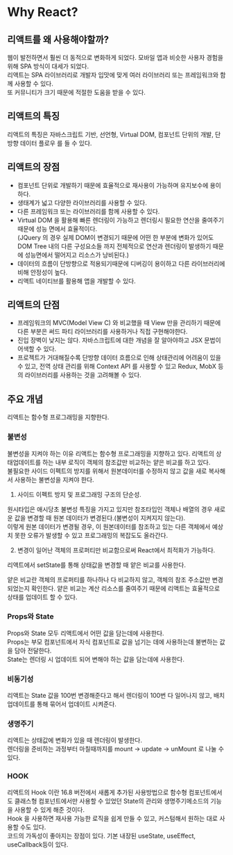 # Why React?

## 리액트를 왜 사용해야할까?

웹이 발전하면서 훨씬 더 동적으로 변화하게 되었다. 모바일 앱과 비슷한 사용자 경험을 위해 SPA 방식이 대세가 되었다.  
리액트는 SPA 라이브러리로 개발자 입맛에 맞게 여러 라이브러리 또는 프레임워크와 함께 사용할 수 있다.  
또 커뮤니티가 크기 때문에 적절한 도움을 받을 수 있다.

## 리액트의 특징

리액트의 특징은 자바스크립트 기반, 선언형, Virtual DOM, 컴포넌트 단위의 개발, 단방향 데이터 플로우 를 들 수 있다.

## 리액트의 장점

- 컴포넌트 단위로 개발하기 때문에 효율적으로 재사용이 가능하며 유지보수에 용이하다.
- 생태계가 넓고 다양한 라이브러리를 사용할 수 있다.
- 다른 프레임워크 또는 라이브러리를 함께 사용할 수 있다.
- Virtual DOM 을 활용해 빠른 렌더링이 가능하고 렌더링시 필요한 연산을 줄여주기 때문에 성능 면에서 효율적이다.  
  (JQuery 의 경우 실제 DOM이 변경되기 때문에 어떤 한 부분에 변화가 있어도 DOM Tree 내의 다른 구성요소들 까지 전체적으로 연산과 렌더링이 발생하기 때문에 성능면에서 떨어지고 리소스가 낭비된다.)
- 데이터의 흐름이 단방향으로 적용되기때문에 디버깅이 용이하고 다른 라이브러리에 비해 안정성이 높다.
- 리액트 네이티브를 활용해 앱을 개발할 수 있다.

## 리액트의 단점

- 프레임워크의 MVC(Model View C) 와 비교했을 때 View 만을 관리하기 때문에 다른 부분은 써드 파티 라이브러리를 사용하거나 직접 구현해야한다.
- 진입 장벽이 낮지는 않다. 자바스크립트에 대한 개념을 잘 알아야하고 JSX 문법이 어색할 수 있다.
- 프로젝트가 거대해질수록 단방향 데이터 흐름으로 인해 상태관리에 어려움이 있을 수 있고, 전역 상태 관리를 위해 Context API 를 사용할 수 있고 Redux, MobX 등의 라이브러리를 사용하는 것을 고려해볼 수 있다.

## 주요 개념

리액트는 함수형 프로그래밍을 지향한다.

### 불변성

불변성을 지켜야 하는 이유
리액트는 함수형 프로그래밍을 지향하고 있다. 리액트의 상태업데이트를 하는 내부 로직이 객체의 참조값만 비교하는 얕은 비교를 하고 있다.  
불필요한 사이드 이펙트의 방지를 위해서 원본데이터를 수정하지 않고 값을 새로 복사해서 사용하는 불변성을 지켜야 한다.

1. 사이드 이펙트 방지 및 프로그래밍 구조의 단순성.

원시타입은 애시당초 불변성 특징을 가지고 있지만 참조타입인 객체나 배열의 경우 새로운 값을 변경할 때 원본 데이터가 변경된다.(불변성이 지켜지지 않는다).  
이렇게 원본 데이터가 변경될 경우, 이 원본데이터를 참조하고 있는 다른 객체에서 예상치 못한 오류가 발생할 수 있고 프로그래밍의 복잡도도 올라간다.

2. 변경이 일어난 객체의 프로퍼티만 비교함으로써 React에서 최적화가 가능하다.

리액트에서 setState를 통해 상태값을 변경할 때 얕은 비교를 사용한다.

얕은 비교란 객체의 프로퍼티를 하나하나 다 비교하지 않고, 객체의 참조 주소값만 변경되었는지 확인한다. 얕은 비교는 계산 리소스를 줄여주기 때문에 리액트는 효율적으로 상태를 업데이트 할 수 있다.

### Props와 State

Props와 State 모두 리액트에서 어떤 값을 담는데에 사용한다.  
Props는 부모 컴포넌트에서 자식 컴포넌트로 값을 넘기는 데에 사용하는데 불변하는 값을 담아 전달한다.  
State는 렌더링 시 업데이트 되어 변해야 하는 값을 담는데에 사용한다.

### 비동기성

리액트는 State 값을 100번 변경해준다고 해서 렌더링이 100번 다 일어나지 않고, 배치 업데이트를 통해 묶어서 업데이트 시켜준다.

### 생명주기

리액트는 상태값에 변화가 있을 때 렌더링이 발생한다.  
렌더링을 준비하는 과정부터 마칠때까지를 mount -> update -> unMount 로 나눌 수 있다.

### HOOK

리액트의 Hook 이란 16.8 버전에서 새롭게 추가된 사용방법으로 함수형 컴포넌트에서도 클래스형 컴포넌트에서만 사용할 수 있었던 State의 관리와 생명주기메소드의 기능을 사용할 수 있게 해준 것이다.  
Hook 을 사용하면 재사용 가능한 로직을 쉽게 만들 수 있고, 커스텀해서 원하는 대로 사용할 수도 있다.  
코드의 가독성이 좋아지는 장점이 있다. 기본 내장된 useState, useEffect, useCallback등이 있다.
